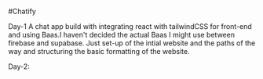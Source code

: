 #Chatify



Day-1
A chat app build with integrating react with tailwindCSS for front-end and using Baas.I haven't decided the actual Baas I might use between firebase and supabase.
Just set-up of the intial website and the paths of the way and structuring the basic formatting of the website.

Day-2:
